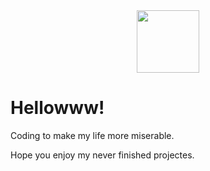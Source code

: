 <div id="header" align="center">
  <img src="https://i.giphy.com/WIQ0N0OUvei1OW1h9Z.webp" width="100">
</div>
<h1>Hellowww!</h1>
<p>Coding to make my life more miserable.</p>
<p>Hope you enjoy my never finished projectes.</p>

